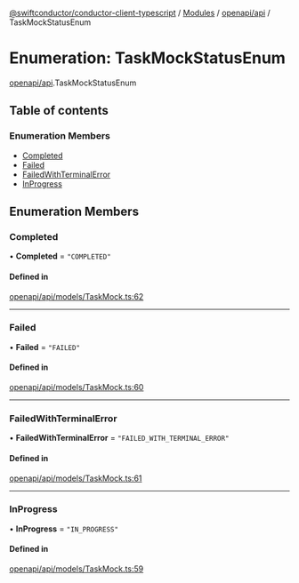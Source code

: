 [@swiftconductor/conductor-client-typescript](../README.md) / [Modules](../modules.md) / [openapi/api](../modules/openapi_api.md) / TaskMockStatusEnum

# Enumeration: TaskMockStatusEnum

[openapi/api](../modules/openapi_api.md).TaskMockStatusEnum

## Table of contents

### Enumeration Members

- [Completed](openapi_api.TaskMockStatusEnum.md#completed)
- [Failed](openapi_api.TaskMockStatusEnum.md#failed)
- [FailedWithTerminalError](openapi_api.TaskMockStatusEnum.md#failedwithterminalerror)
- [InProgress](openapi_api.TaskMockStatusEnum.md#inprogress)

## Enumeration Members

### Completed

• **Completed** = ``"COMPLETED"``

#### Defined in

[openapi/api/models/TaskMock.ts:62](https://github.com/swift-conductor/conductor-client-typescript/blob/9866b7c/openapi/api/models/TaskMock.ts#L62)

___

### Failed

• **Failed** = ``"FAILED"``

#### Defined in

[openapi/api/models/TaskMock.ts:60](https://github.com/swift-conductor/conductor-client-typescript/blob/9866b7c/openapi/api/models/TaskMock.ts#L60)

___

### FailedWithTerminalError

• **FailedWithTerminalError** = ``"FAILED_WITH_TERMINAL_ERROR"``

#### Defined in

[openapi/api/models/TaskMock.ts:61](https://github.com/swift-conductor/conductor-client-typescript/blob/9866b7c/openapi/api/models/TaskMock.ts#L61)

___

### InProgress

• **InProgress** = ``"IN_PROGRESS"``

#### Defined in

[openapi/api/models/TaskMock.ts:59](https://github.com/swift-conductor/conductor-client-typescript/blob/9866b7c/openapi/api/models/TaskMock.ts#L59)
